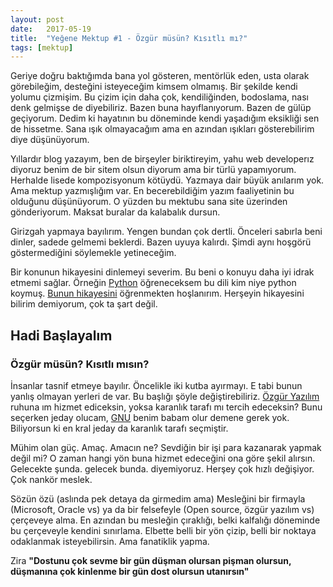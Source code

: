 ```yaml
---
layout: post
date:   2017-05-19
title:  "Yeğene Mektup #1 - Özgür müsün? Kısıtlı mı?"
tags: [mektup]
---
```


Geriye doğru baktığımda bana yol gösteren, mentörlük eden, usta olarak görebileğim, 
desteğini isteyeceğim kimsem olmamış. Bir şekilde kendi yolumu çizmişim. Bu çizim için
daha çok, kendiliğinden, bodoslama, nası denk gelmişse de diyebiliriz. 
Bazen buna hayıflanıyorum. Bazen de gülüp geçiyorum. 
Dedim ki hayatının bu döneminde kendi yaşadığım eksikliği sen de hissetme. 
Sana ışık olmayacağım ama en azından ışıkları gösterebilirim diye düşünüyorum.

Yıllardır blog yazayım, ben de birşeyler biriktireyim, yahu web developerız diyoruz
benim de bir sitem olsun diyorum ama bir türlü yapamıyorum. Herhalde lisede kompozisyonum kötüydü.
Yazmaya dair büyük anılarım yok. Ama mektup yazmışlığım var. En becerebildiğim yazım faaliyetinin
bu olduğunu düşünüyorum. O yüzden bu mektubu sana site üzerinden gönderiyorum. Maksat buralar da kalabalık dursun.

Girizgah yapmaya bayılırım. Yengen bundan çok dertli. Önceleri sabırla beni dinler, sadede gelmemi beklerdi.
Bazen uyuya kalırdı. Şimdi aynı hoşgörü göstermediğini söylemekle yetineceğim.

Bir konunun hikayesini dinlemeyi severim. Bu beni o konuyu daha iyi idrak etmemi sağlar.
Örneğin [Python](https://www.python.org/) öğreneceksem bu dili kim niye python koymuş. [Bunun hikayesini](https://en.wikipedia.org/wiki/Monty_Python%27s_Flying_Circus) öğrenmekten hoşlanırım.
Herşeyin hikayesini bilirim demiyorum, çok ta şart değil.


## Hadi Başlayalım 

###  Özgür müsün? Kısıtlı mısın?

İnsanlar tasnif etmeye bayılır. Öncelikle iki kutba ayırmayı. E tabi bunun yanlış olmayan yerleri de var. 
Bu başlığı şöyle değiştirebiliriz. [Özgür Yazılım](http://www.fsf.org/) ruhuna ım hizmet ediceksin, yoksa karanlık tarafı mı tercih edeceksin?
Bunu seçerken jeday olucam, [GNU](https://www.gnu.org/) benim babam olur demene gerek yok. Biliyorsun ki en kral jeday da karanlık tarafı seçmiştir.
  
Mühim olan güç. Amaç. Amacın ne? Sevdiğin bir işi para kazanarak yapmak değil mi? O zaman hangi yön buna hizmet edeceğini ona 
göre şekil alırsın. Gelecekte şunda. gelecek bunda. diyemiyoruz. Herşey çok hızlı değişiyor. Çok nankör meslek.
  
Sözün özü (aslında pek detaya da girmedim ama) Mesleğini bir firmayla (Microsoft, Oracle vs) ya da 
bir felsefeyle (Open source, özgür yazılım vs) çerçeveye alma. En azından bu mesleğin çıraklığı, belki kalfalığı döneminde bu çerçeveyle kendini sınırlama.
Elbette belli bir yön çizip, belli bir noktaya odaklanmak isteyebilirsin. Ama fanatiklik yapma. 

Zira **"Dostunu çok sevme bir gün düşman olursan pişman olursun, düşmanına çok kinlenme bir gün dost olursun utanırsın"**


